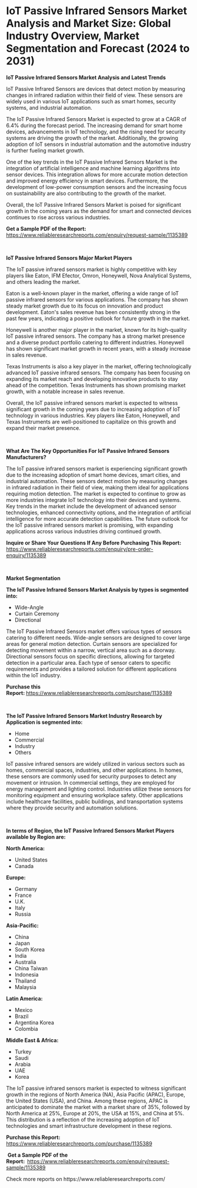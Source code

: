 <p><h1>IoT Passive Infrared Sensors Market Analysis and Market Size: Global Industry Overview, Market Segmentation and Forecast (2024 to 2031)</h1></p><p><strong>IoT Passive Infrared Sensors Market Analysis and Latest Trends</strong></p>
<p><p>IoT Passive Infrared Sensors are devices that detect motion by measuring changes in infrared radiation within their field of view. These sensors are widely used in various IoT applications such as smart homes, security systems, and industrial automation.</p><p>The IoT Passive Infrared Sensors Market is expected to grow at a CAGR of 6.4% during the forecast period. The increasing demand for smart home devices, advancements in IoT technology, and the rising need for security systems are driving the growth of the market. Additionally, the growing adoption of IoT sensors in industrial automation and the automotive industry is further fueling market growth.</p><p>One of the key trends in the IoT Passive Infrared Sensors Market is the integration of artificial intelligence and machine learning algorithms into sensor devices. This integration allows for more accurate motion detection and improved energy efficiency in smart devices. Furthermore, the development of low-power consumption sensors and the increasing focus on sustainability are also contributing to the growth of the market.</p><p>Overall, the IoT Passive Infrared Sensors Market is poised for significant growth in the coming years as the demand for smart and connected devices continues to rise across various industries.</p></p>
<p><strong>Get a Sample PDF of the Report:&nbsp;</strong> <a href="https://www.reliableresearchreports.com/enquiry/request-sample/1135389">https://www.reliableresearchreports.com/enquiry/request-sample/1135389</a></p>
<p>&nbsp;</p>
<p><strong>IoT Passive Infrared Sensors Major Market Players</strong></p>
<p><p>The IoT passive infrared sensors market is highly competitive with key players like Eaton, IFM Efector, Omron, Honeywell, Nova Analytical Systems, and others leading the market. </p><p>Eaton is a well-known player in the market, offering a wide range of IoT passive infrared sensors for various applications. The company has shown steady market growth due to its focus on innovation and product development. Eaton's sales revenue has been consistently strong in the past few years, indicating a positive outlook for future growth in the market.</p><p>Honeywell is another major player in the market, known for its high-quality IoT passive infrared sensors. The company has a strong market presence and a diverse product portfolio catering to different industries. Honeywell has shown significant market growth in recent years, with a steady increase in sales revenue.</p><p>Texas Instruments is also a key player in the market, offering technologically advanced IoT passive infrared sensors. The company has been focusing on expanding its market reach and developing innovative products to stay ahead of the competition. Texas Instruments has shown promising market growth, with a notable increase in sales revenue.</p><p>Overall, the IoT passive infrared sensors market is expected to witness significant growth in the coming years due to increasing adoption of IoT technology in various industries. Key players like Eaton, Honeywell, and Texas Instruments are well-positioned to capitalize on this growth and expand their market presence.</p></p>
<p>&nbsp;</p>
<p><strong>What Are The Key Opportunities For IoT Passive Infrared Sensors Manufacturers?</strong></p>
<p><p>The IoT passive infrared sensors market is experiencing significant growth due to the increasing adoption of smart home devices, smart cities, and industrial automation. These sensors detect motion by measuring changes in infrared radiation in their field of view, making them ideal for applications requiring motion detection. The market is expected to continue to grow as more industries integrate IoT technology into their devices and systems. Key trends in the market include the development of advanced sensor technologies, enhanced connectivity options, and the integration of artificial intelligence for more accurate detection capabilities. The future outlook for the IoT passive infrared sensors market is promising, with expanding applications across various industries driving continued growth.</p></p>
<p><strong>Inquire or Share Your Questions If Any Before Purchasing This Report:</strong> <a href="https://www.reliableresearchreports.com/enquiry/pre-order-enquiry/1135389">https://www.reliableresearchreports.com/enquiry/pre-order-enquiry/1135389</a></p>
<p>&nbsp;</p>
<p><strong>Market Segmentation</strong></p>
<p><strong>The IoT Passive Infrared Sensors Market Analysis by types is segmented into:</strong></p>
<p><ul><li>Wide-Angle</li><li>Curtain Ceremony</li><li>Directional</li></ul></p>
<p><p>The IoT Passive Infrared Sensors market offers various types of sensors catering to different needs. Wide-angle sensors are designed to cover large areas for general motion detection. Curtain sensors are specialized for detecting movement within a narrow, vertical area such as a doorway. Directional sensors focus on specific directions, allowing for targeted detection in a particular area. Each type of sensor caters to specific requirements and provides a tailored solution for different applications within the IoT industry.</p></p>
<p><strong>Purchase this Report:&nbsp;</strong><a href="https://www.reliableresearchreports.com/purchase/1135389">https://www.reliableresearchreports.com/purchase/1135389</a></p>
<p>&nbsp;</p>
<p><strong>The IoT Passive Infrared Sensors Market Industry Research by Application is segmented into:</strong></p>
<p><ul><li>Home</li><li>Commercial</li><li>Industry</li><li>Others</li></ul></p>
<p><p>IoT passive infrared sensors are widely utilized in various sectors such as homes, commercial spaces, industries, and other applications. In homes, these sensors are commonly used for security purposes to detect any movement or intrusion. In commercial settings, they are employed for energy management and lighting control. Industries utilize these sensors for monitoring equipment and ensuring workplace safety. Other applications include healthcare facilities, public buildings, and transportation systems where they provide security and automation solutions.</p></p>
<p>&nbsp;</p>
<p><strong>In terms of Region, the IoT Passive Infrared Sensors Market Players available by Region are:</strong></p>
<p>
    <p> <strong> North America: </strong>
        <ul>
            <li>United States</li>
            <li>Canada</li>
        </ul>
        </p> 
    <p> <strong> Europe: </strong>
        <ul>
            <li>Germany</li>
            <li>France</li>
            <li>U.K.</li>
            <li>Italy</li>
            <li>Russia</li>
        </ul>
        </p> 
    <p> <strong> Asia-Pacific: </strong>
        <ul>
            <li>China</li>
            <li>Japan</li>
            <li>South Korea</li>
            <li>India</li>
            <li>Australia</li>
            <li>China Taiwan</li>
            <li>Indonesia</li>
            <li>Thailand</li>
            <li>Malaysia</li>
        </ul>
        </p> 
    <p> <strong> Latin America: </strong>
        <ul>
            <li>Mexico</li>
            <li>Brazil</li>
            <li>Argentina Korea</li>
            <li>Colombia</li>
        </ul>
        </p> 
    <p> <strong> Middle East & Africa: </strong>
        <ul>
            <li>Turkey</li>
            <li>Saudi</li>
            <li>Arabia</li>
            <li>UAE</li>
            <li>Korea</li>
        </ul>
    </p>
    </p>
<p><p>The IoT passive infrared sensors market is expected to witness significant growth in the regions of North America (NA), Asia Pacific (APAC), Europe, the United States (USA), and China. Among these regions, APAC is anticipated to dominate the market with a market share of 35%, followed by North America at 25%, Europe at 20%, the USA at 15%, and China at 5%. This distribution is a reflection of the increasing adoption of IoT technologies and smart infrastructure development in these regions.</p></p>
<p><strong>Purchase this Report: </strong><a href="https://www.reliableresearchreports.com/purchase/1135389">https://www.reliableresearchreports.com/purchase/1135389</a></p>
<p>&nbsp;<strong>Get a Sample PDF of the Report:&nbsp;&nbsp;</strong><a href="https://www.reliableresearchreports.com/enquiry/request-sample/1135389">https://www.reliableresearchreports.com/enquiry/request-sample/1135389</a></p>
<p><strong></strong></p>
<p>Check more reports on https://www.reliableresearchreports.com/</p>